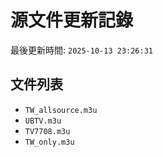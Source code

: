 # 源文件更新記錄

最後更新時間: `2025-10-13 23:26:31`

## 文件列表
- `TW_allsource.m3u`
- `UBTV.m3u`
- `TV7708.m3u`
- `TW_only.m3u`
